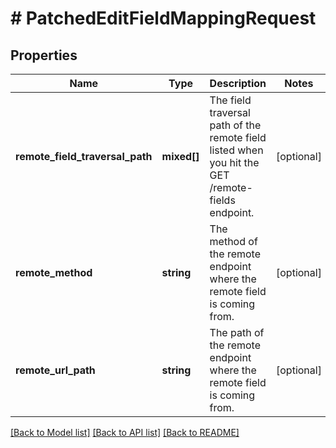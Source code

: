 # # PatchedEditFieldMappingRequest

## Properties

Name | Type | Description | Notes
------------ | ------------- | ------------- | -------------
**remote_field_traversal_path** | **mixed[]** | The field traversal path of the remote field listed when you hit the GET /remote-fields endpoint. | [optional]
**remote_method** | **string** | The method of the remote endpoint where the remote field is coming from. | [optional]
**remote_url_path** | **string** | The path of the remote endpoint where the remote field is coming from. | [optional]

[[Back to Model list]](../../README.md#models) [[Back to API list]](../../README.md#endpoints) [[Back to README]](../../README.md)
